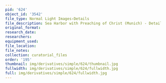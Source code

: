 ```yaml
---
pid: '624'
object_id: '3542'
file_type: Normal Light Images›Details
file_description: Sea Harbor with Preaching of Christ (Munich) - Detail 3
original_format:
research_date:
researchers:
equipment_used:
file_location:
file_notes:
collection: curatorial_files
order: '195'
thumbnail: img/derivatives/simple/624/thumbnail.jpg
fullwidth: img/derivatives/simple/624/fullwidth.jpg
full: img/derivatives/simple/624/fullwidth.jpg
---
```


